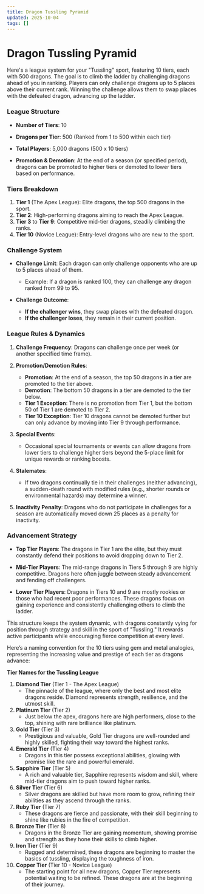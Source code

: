 ```yaml
---
title: Dragon Tussling Pyramid
updated: 2025-10-04
tags: []
---
```


# Dragon Tussling Pyramid

Here's a league system for your "Tussling" sport, featuring 10 tiers, each with 500 dragons. The goal is to climb the ladder by challenging dragons ahead of you in ranking. Players can only challenge dragons up to 5 places above their current rank. Winning the challenge allows them to swap places with the defeated dragon, advancing up the ladder.

### League Structure

- **Number of Tiers**: 10

- **Dragons per Tier**: 500 (Ranked from 1 to 500 within each tier)

- **Total Players**: 5,000 dragons (500 x 10 tiers)

- **Promotion & Demotion**: At the end of a season (or specified period), dragons can be promoted to higher tiers or demoted to lower tiers based on performance.

### Tiers Breakdown
1. **Tier 1** (The Apex League): Elite dragons, the top 500 dragons in the sport.
2. **Tier 2**: High-performing dragons aiming to reach the Apex League.
3. **Tier 3** to **Tier 9**: Competitive mid-tier dragons, steadily climbing the ranks.
4. **Tier 10** (Novice League): Entry-level dragons who are new to the sport.

### Challenge System

- **Challenge Limit**: Each dragon can only challenge opponents who are up to 5 places ahead of them.
    - Example: If a dragon is ranked 100, they can challenge any dragon ranked from 99 to 95.

- **Challenge Outcome**:
    - **If the challenger wins**, they swap places with the defeated dragon.
    - **If the challenger loses**, they remain in their current position.

### League Rules & Dynamics
1. **Challenge Frequency**: Dragons can challenge once per week (or another specified time frame).
2. **Promotion/Demotion Rules**:
    - **Promotion**: At the end of a season, the top 50 dragons in a tier are promoted to the tier above.
    - **Demotion**: The bottom 50 dragons in a tier are demoted to the tier below.
    - **Tier 1 Exception**: There is no promotion from Tier 1, but the bottom 50 of Tier 1 are demoted to Tier 2.
    - **Tier 10 Exception**: Tier 10 dragons cannot be demoted further but can only advance by moving into Tier 9 through performance.

3. **Special Events**:
    - Occasional special tournaments or events can allow dragons from lower tiers to challenge higher tiers beyond the 5-place limit for unique rewards or ranking boosts.

4. **Stalemates**:
    - If two dragons continually tie in their challenges (neither advancing), a sudden-death round with modified rules (e.g., shorter rounds or environmental hazards) may determine a winner.

5. **Inactivity Penalty**: Dragons who do not participate in challenges for a season are automatically moved down 25 places as a penalty for inactivity.

### Advancement Strategy

- **Top Tier Players**: The dragons in Tier 1 are the elite, but they must constantly defend their positions to avoid dropping down to Tier 2.

- **Mid-Tier Players**: The mid-range dragons in Tiers 5 through 9 are highly competitive. Dragons here often juggle between steady advancement and fending off challengers.

- **Lower Tier Players**: Dragons in Tiers 10 and 9 are mostly rookies or those who had recent poor performances. These dragons focus on gaining experience and consistently challenging others to climb the ladder.

This structure keeps the system dynamic, with dragons constantly vying for position through strategy and skill in the sport of "Tussling." It rewards active participants while encouraging fierce competition at every level.

Here’s a naming convention for the 10 tiers using gem and metal analogies, representing the increasing value and prestige of each tier as dragons advance:

**Tier Names for the Tussling League**
1. **Diamond Tier** (Tier 1 - The Apex League)
    * The pinnacle of the league, where only the best and most elite dragons reside. Diamond represents strength, resilience, and the utmost skill.
3. **Platinum Tier** (Tier 2)
    * Just below the apex, dragons here are high performers, close to the top, shining with rare brilliance like platinum.
5. **Gold Tier** (Tier 3)
    * Prestigious and valuable, Gold Tier dragons are well-rounded and highly skilled, fighting their way toward the highest ranks.
7. **Emerald Tier** (Tier 4)
    * Dragons in this tier possess exceptional abilities, glowing with promise like the rare and powerful emerald.
9. **Sapphire Tier** (Tier 5)
    * A rich and valuable tier, Sapphire represents wisdom and skill, where mid-tier dragons aim to push toward higher ranks.
11. **Silver Tier** (Tier 6)
    * Silver dragons are skilled but have more room to grow, refining their abilities as they ascend through the ranks.
13. **Ruby Tier** (Tier 7)
    * These dragons are fierce and passionate, with their skill beginning to shine like rubies in the fire of competition.
15. **Bronze Tier** (Tier 8)
    * Dragons in the Bronze Tier are gaining momentum, showing promise and strength as they hone their skills to climb higher.
17. **Iron Tier** (Tier 9)
    * Rugged and determined, these dragons are beginning to master the basics of tussling, displaying the toughness of iron.
19. **Copper Tier** (Tier 10 - Novice League)
    * The starting point for all new dragons, Copper Tier represents potential waiting to be refined. These dragons are at the beginning of their journey.
